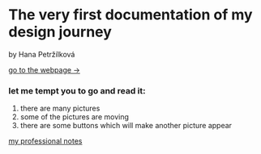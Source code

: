 # The very first documentation of my design journey

by Hana Petržílková

[go to the webpage →](https://readymag.com/3426939)

### let me tempt you to go and read it:

1. there are many pictures
2. some of the pictures are moving
3. there are some buttons which will make another picture appear

[my professional notes](https://carpal-badger-6b0.notion.site/Presentation-prep-ideas-bad904d599aa45e39f40585ea9fe3c86)
